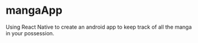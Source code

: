 # mangaApp
Using React Native to create an android app to keep track of all the manga in your possession.
